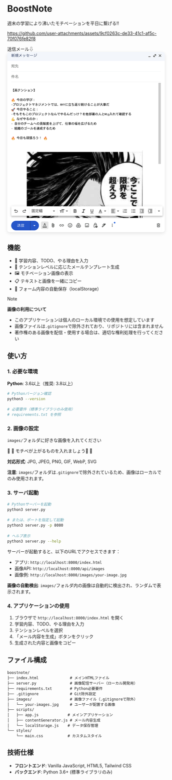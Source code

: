 # BoostNote

週末の学習により沸いたモチベーションを平日に繋げる!!

https://github.com/user-attachments/assets/9cf0263c-de33-41c1-af5c-70f076fe82f8

送信メール⇩
<img src="./screenshot.png" alt="BoostNote スクリーンショット" width="800" style="border-radius: 8px; box-shadow: 0 4px 12px rgba(0,0,0,0.1);">

## 機能

- 📝 学習内容、TODO、やる理由を入力
- 🎯 テンションレベルに応じたメールテンプレート生成
- 🖼️ モチベーション画像の表示
- 📋 テキストと画像を一緒にコピー
- 💾 フォーム内容の自動保存（localStorage）

> [!NOTE]
> **画像の利用について**
> 
> - このアプリケーションは個人のローカル環境での使用を想定しています
> - 画像ファイルは`.gitignore`で除外されており、リポジトリには含まれません
> - 著作権のある画像を配信・使用する場合は、適切な権利処理を行ってください

## 使い方

### 1. 必要な環境

**Python**: 3.6以上（推奨: 3.8以上）

```bash
# Pythonバージョン確認
python3 --version

# 必要要件（標準ライブラリのみ使用）
# requirements.txt を参照
```

### 2. 画像の設定

`images/`フォルダに好きな画像を入れてください

🚀 🚀 モチベが上がるものを入れましょう🚀 🚀 

**対応形式**: JPG, JPEG, PNG, GIF, WebP, SVG

**注意**: `images/`フォルダは`.gitignore`で除外されているため、画像はローカルでのみ使用されます。

### 3. サーバ起動

```bash
# Pythonサーバーを起動
python3 server.py

# または、ポートを指定して起動
python3 server.py -p 8080

# ヘルプ表示
python3 server.py --help
```

サーバーが起動すると、以下のURLでアクセスできます：
- アプリ: `http://localhost:8000/index.html`
- 画像API: `http://localhost:8000/api/images`
- 画像例: `http://localhost:8000/images/your-image.jpg`

**画像の自動検出**: `images/`フォルダ内の画像は自動的に検出され、ランダムで表示されます。

### 4. アプリケーションの使用

1. ブラウザで `http://localhost:8000/index.html` を開く
2. 学習内容、TODO、やる理由を入力
3. テンションレベルを選択
4. 「メール内容を生成」ボタンをクリック
5. 生成された内容と画像をコピー

## ファイル構成

```
boostnote/
├── index.html              # メインHTMLファイル
├── server.py               # 画像配信サーバー（ローカル開発用）
├── requirements.txt        # Python必要要件
├── .gitignore              # Git除外設定
├── images/                 # 画像ファイル（.gitignoreで除外）
│   └── your-images.jpg     # ユーザーが配置する画像
├── scripts/
│   ├── app.js             # メインアプリケーション
│   ├── contentGenerator.js # メール内容生成
│   └── localStorage.js    # データ保存管理
└── styles/
    └── main.css           # カスタムスタイル
```

## 技術仕様

- **フロントエンド**: Vanilla JavaScript, HTML5, Tailwind CSS
- **バックエンド**: Python 3.6+ (標準ライブラリのみ)

